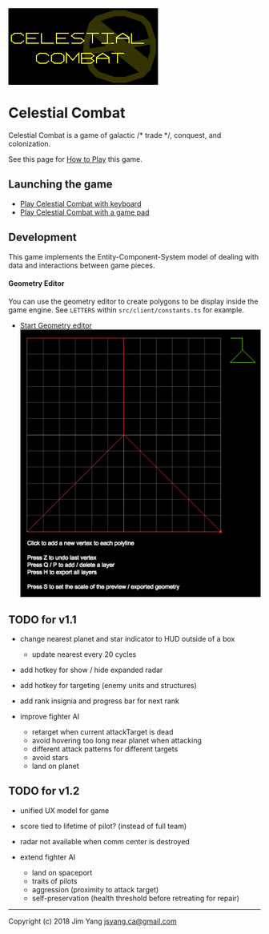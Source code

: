 <img src="how-to-play/title.png" align="center">

# Celestial Combat

Celestial Combat is a game of galactic /* trade */, conquest, and colonization. 

See this page for [How to Play](http://jsyang.ca/celestial/how-to-play) this game.

## Launching the game

- [Play Celestial Combat with keyboard](http://jsyang.ca/celestial)
- [Play Celestial Combat with a game pad](http://jsyang.ca/celestial?gamepad)

## Development

This game implements the Entity-Component-System model of dealing with data and interactions
between game pieces.

#### Geometry Editor

You can use the geometry editor to create polygons to be display inside the game engine.
See `LETTERS` within `src/client/constants.ts` for example. 

- [Start Geometry editor](http://jsyang.ca/celestial?editor)<br><img src="how-to-play/editor.png">

## TODO for v1.1

- change nearest planet and star indicator to HUD outside of a box
    - update nearest every 20 cycles
- add hotkey for show / hide expanded radar
- add hotkey for targeting (enemy units and structures)
- add rank insignia and progress bar for next rank

- improve fighter AI
    - retarget when current attackTarget is dead
    - avoid hovering too long near planet when attacking
    - different attack patterns for different targets
    - avoid stars
    - land on planet

## TODO for v1.2
- unified UX model for game

- score tied to lifetime of pilot? (instead of full team)
- radar not available when comm center is destroyed

- extend fighter AI
    - land on spaceport
    - traits of pilots
    - aggression (proximity to attack target)
    - self-preservation (health threshold before retreating for repair)

---

Copyright (c) 2018 Jim Yang <jsyang.ca@gmail.com>
